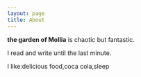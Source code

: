 ```yaml
---
layout: page
title: About
---
```


**the garden of Mollia** is chaotic but fantastic. 



I read and write until the last minute.



I like:delicious food,coca cola,sleep



